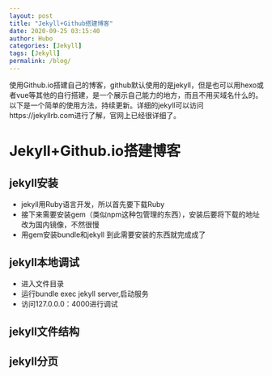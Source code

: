 ```yaml
---
layout: post
title: "Jekyll+Github搭建博客" 
date: 2020-09-25 03:15:40
author: Hubo
categories: [Jekyll]
tags: [Jekyll]
permalink: /blog/
---
```


​	使用Github.io搭建自己的博客，github默认使用的是jekyll，但是也可以用hexo或者vue等其他的自行搭建，是一个展示自己能力的地方，而且不用买域名什么的。以下是一个简单的使用方法，持续更新。详细的jekyll可以访问https://jekyllrb.com进行了解，官网上已经很详细了。

# Jekyll+Github.io搭建博客

## jekyll安装

- jekyll用Ruby语言开发，所以首先要下载Ruby
- 接下来需要安装gem（类似npm这种包管理的东西），安装后要将下载的地址改为国内镜像，不然很慢
- 用gem安装bundle和jekyll
  到此需要安装的东西就完成成了

## jekyll本地调试

- 进入文件目录
- 运行bundle exec jekyll server,启动服务
- 访问127.0.0.0：4000进行调试

## jekyll文件结构

## jekyll分页

